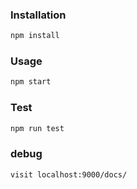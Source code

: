 ### Installation

```sh
npm install
```

### Usage

```sh
npm start
```

### Test

```sh
npm run test
```

### debug

```sh
visit localhost:9000/docs/
```
